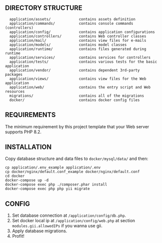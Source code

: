 DIRECTORY STRUCTURE
-------------------

      application/assets/             contains assets definition
      application/commands/           contains console commands (controllers)
      application/config/             contains application configurations
      application/controllers/        contains Web controller classes
      application/mail/               contains view files for e-mails
      application/models/             contains model classes
      application/runtime/            contains files generated during runtime
      application/services/           contains services for controllers
      application/tests/              contains various tests for the basic application
      application/vendor/             contains dependent 3rd-party packages
      application/views/              contains view files for the Web application
      application/web/                contains the entry script and Web resources
      migrations/                     contains all of the migrations
      docker/                         contains docker config files



REQUIREMENTS
------------

The minimum requirement by this project template that your Web server supports PHP 8.2.


INSTALLATION
------------

Copy database structure and data files to ```docker/mysql/data/``` and then:

```
cp application/.env_example application/.env
cp docker/nginx/default.conf_example docker/nginx/default.conf
cd docker
docker-compose up -d
docker-compose exec php ./composer.phar install
docker-compose exec php php yii migrate
```

CONFIG
------
1. Set database connection at ```/application/config/db.php```.
2. Set docker local ip at ```/application/config/web.php``` at section ```modules.gii.allowedIPs``` if you wanna use gii.
3. Apply database migrations.
4. Profit!